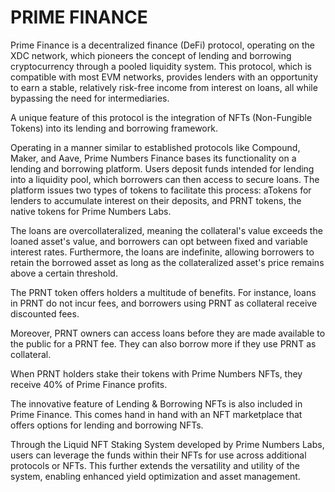 # PRIME FINANCE

Prime Finance is a decentralized finance (DeFi) protocol, operating on the XDC network, which pioneers the concept of lending and borrowing cryptocurrency through a pooled liquidity system. This protocol, which is compatible with most EVM networks, provides lenders with an opportunity to earn a stable, relatively risk-free income from interest on loans, all while bypassing the need for intermediaries.

A unique feature of this protocol is the integration of NFTs (Non-Fungible Tokens) into its lending and borrowing framework.

Operating in a manner similar to established protocols like Compound, Maker, and Aave, Prime Numbers Finance bases its functionality on a lending and borrowing platform. Users deposit funds intended for lending into a liquidity pool, which borrowers can then access to secure loans. The platform issues two types of tokens to facilitate this process: aTokens for lenders to accumulate interest on their deposits, and PRNT tokens, the native tokens for Prime Numbers Labs.

The loans are overcollateralized, meaning the collateral's value exceeds the loaned asset's value, and borrowers can opt between fixed and variable interest rates. Furthermore, the loans are indefinite, allowing borrowers to retain the borrowed asset as long as the collateralized asset's price remains above a certain threshold.

The PRNT token offers holders a multitude of benefits. For instance, loans in PRNT do not incur fees, and borrowers using PRNT as collateral receive discounted fees.

Moreover, PRNT owners can access loans before they are made available to the public for a PRNT fee. They can also borrow more if they use PRNT as collateral.

When PRNT holders stake their tokens with Prime Numbers NFTs, they receive 40% of Prime Finance profits.

The innovative feature of Lending & Borrowing NFTs is also included in Prime Finance. This comes hand in hand with an NFT marketplace that offers options for lending and borrowing NFTs.

Through the Liquid NFT Staking System developed by Prime Numbers Labs, users can leverage the funds within their NFTs for use across additional protocols or NFTs. This further extends the versatility and utility of the system, enabling enhanced yield optimization and asset management.
